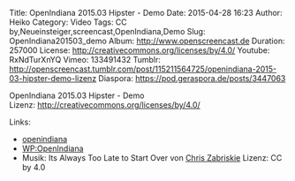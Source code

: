 Title: OpenIndiana 2015.03 Hipster - Demo
Date: 2015-04-28 16:23
Author: Heiko
Category: Video
Tags: CC by,Neueinsteiger,screencast,OpenIndiana,Demo
Slug: OpenIndiana201503_demo
Album: http://www.openscreencast.de
Duration: 257000
License: http://creativecommons.org/licenses/by/4.0/
Youtube: RxNdTurXnYQ
Vimeo: 133491432
Tumblr: http://openscreencast.tumblr.com/post/115211564725/openindiana-2015-03-hipster-demo-lizenz
Diaspora: https://pod.geraspora.de/posts/3447063

OpenIndiana 2015.03 Hipster - Demo  
Lizenz: <http://creativecommons.org/licenses/by/4.0/>

Links:

  * [openindiana](http://openindiana.org/ "Link zu openindiana.org" )
  * [WP:OpenIndiana](http://de.wikipedia.org/wiki/OpenIndiana "Link zu wikipedia.org" )
  * Musik: Its Always Too Late to Start Over von [Chris Zabriskie](http://chriszabriskie.com/ "Link zu chriszabriskie.com" ) Lizenz: CC by 4.0


